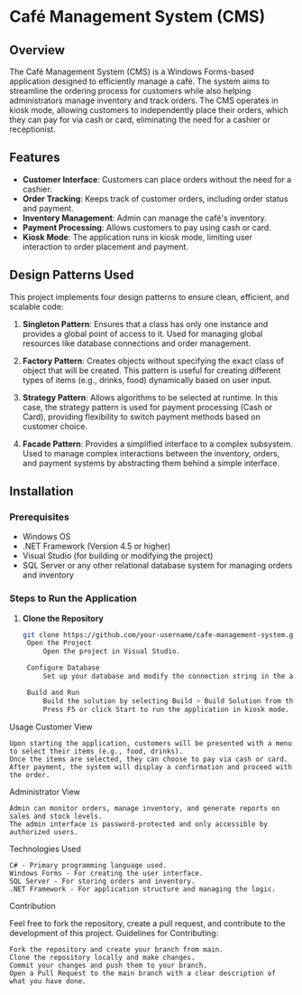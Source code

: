 # Café Management System (CMS)

## Overview

The Café Management System (CMS) is a Windows Forms-based application designed to efficiently manage a café. The system aims to streamline the ordering process for customers while also helping administrators manage inventory and track orders. The CMS operates in kiosk mode, allowing customers to independently place their orders, which they can pay for via cash or card, eliminating the need for a cashier or receptionist.

## Features

- **Customer Interface**: Customers can place orders without the need for a cashier.
- **Order Tracking**: Keeps track of customer orders, including order status and payment.
- **Inventory Management**: Admin can manage the café's inventory.
- **Payment Processing**: Allows customers to pay using cash or card.
- **Kiosk Mode**: The application runs in kiosk mode, limiting user interaction to order placement and payment.

## Design Patterns Used

This project implements four design patterns to ensure clean, efficient, and scalable code:

1. **Singleton Pattern**: Ensures that a class has only one instance and provides a global point of access to it. Used for managing global resources like database connections and order management.
   
2. **Factory Pattern**: Creates objects without specifying the exact class of object that will be created. This pattern is useful for creating different types of items (e.g., drinks, food) dynamically based on user input.

3. **Strategy Pattern**: Allows algorithms to be selected at runtime. In this case, the strategy pattern is used for payment processing (Cash or Card), providing flexibility to switch payment methods based on customer choice.

4. **Facade Pattern**: Provides a simplified interface to a complex subsystem. Used to manage complex interactions between the inventory, orders, and payment systems by abstracting them behind a simple interface.

## Installation

### Prerequisites

- Windows OS
- .NET Framework (Version 4.5 or higher)
- Visual Studio (for building or modifying the project)
- SQL Server or any other relational database system for managing orders and inventory

### Steps to Run the Application

1. **Clone the Repository**

   ```bash
   git clone https://github.com/your-username/cafe-management-system.git
    Open the Project
        Open the project in Visual Studio.

    Configure Database
        Set up your database and modify the connection string in the app.config file to match your database configuration.

    Build and Run
        Build the solution by selecting Build > Build Solution from the menu.
        Press F5 or click Start to run the application in kiosk mode.

Usage
Customer View

    Upon starting the application, customers will be presented with a menu to select their items (e.g., food, drinks).
    Once the items are selected, they can choose to pay via cash or card.
    After payment, the system will display a confirmation and proceed with the order.

Administrator View

    Admin can monitor orders, manage inventory, and generate reports on sales and stock levels.
    The admin interface is password-protected and only accessible by authorized users.

Technologies Used

    C# - Primary programming language used.
    Windows Forms - For creating the user interface.
    SQL Server - For storing orders and inventory.
    .NET Framework - For application structure and managing the logic.

Contribution

Feel free to fork the repository, create a pull request, and contribute to the development of this project.
Guidelines for Contributing:

    Fork the repository and create your branch from main.
    Clone the repository locally and make changes.
    Commit your changes and push them to your branch.
    Open a Pull Request to the main branch with a clear description of what you have done.
